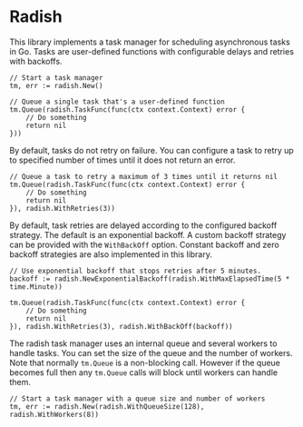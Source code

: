 # Radish

This library implements a task manager for scheduling asynchronous tasks in Go. Tasks are user-defined functions with configurable delays and retries with backoffs.

```golang
// Start a task manager
tm, err := radish.New()

// Queue a single task that's a user-defined function
tm.Queue(radish.TaskFunc(func(ctx context.Context) error {
    // Do something
    return nil
}))
```

By default, tasks do not retry on failure. You can configure a task to retry up to specified number of times until it does not return an error.

```golang
// Queue a task to retry a maximum of 3 times until it returns nil
tm.Queue(radish.TaskFunc(func(ctx context.Context) error {
    // Do something
    return nil
}), radish.WithRetries(3))
```

By default, task retries are delayed according to the configured backoff strategy. The default is an exponential backoff. A custom backoff strategy can be provided with the `WithBackOff` option. Constant backoff and zero backoff strategies are also implemented in this library.

```golang
// Use exponential backoff that stops retries after 5 minutes.
backoff := radish.NewExponentialBackoff(radish.WithMaxElapsedTime(5 * time.Minute))

tm.Queue(radish.TaskFunc(func(ctx context.Context) error {
    // Do something
    return nil
}), radish.WithRetries(3), radish.WithBackOff(backoff))
```

The radish task manager uses an internal queue and several workers to handle tasks. You can set the size of the queue and the number of workers. Note that normally `tm.Queue` is a non-blocking call. However if the queue becomes full then any `tm.Queue` calls will block until workers can handle them.

```golang
// Start a task manager with a queue size and number of workers
tm, err := radish.New(radish.WithQueueSize(128), radish.WithWorkers(8))
```